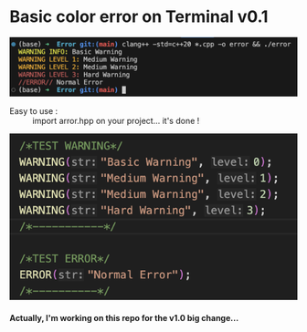 # Basic color error on Terminal v0.1

![option](screen/image1.png)

<dl>
  <dt> Easy to use :</dt> 
  <dd>import arror.hpp on your project... it's done !</dd>
</dl>

![option](screen/image2.png)

#### Actually, I'm working on this repo for the v1.0 big change...
